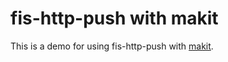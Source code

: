 # fis-http-push with makit

This is a demo for using fis-http-push with [makit](https://github.com/searchfe/makit).
